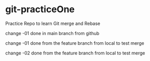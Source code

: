 # git-practiceOne
Practice Repo to learn Git merge and Rebase

change -01 done in main branch from github

change -01 done from the feature branch from local to test merge

change -02 done from the feature branch from local to test merge
